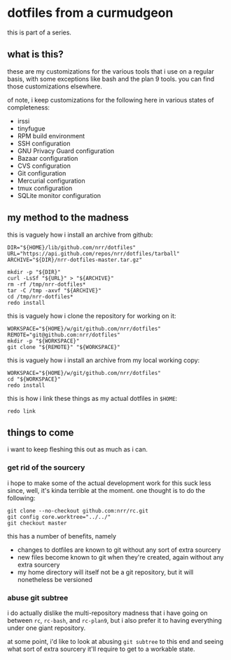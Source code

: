 # dotfiles from a curmudgeon

this is part of a series.

## what is this?

these are my customizations for the various tools that i use on a
regular basis, with some exceptions like bash and the plan 9 tools. you
can find those customizations elsewhere.

of note, i keep customizations for the following here in various
states of completeness:

*  irssi
*  tinyfugue
*  RPM build environment
*  SSH configuration
*  GNU Privacy Guard configuration
*  Bazaar configuration
*  CVS configuration
*  Git configuration
*  Mercurial configuration
*  tmux configuration
*  SQLite monitor configuration

## my method to the madness

this is vaguely how i install an archive from github:

	DIR="${HOME}/lib/github.com/nrr/dotfiles"
	URL="https://api.github.com/repos/nrr/dotfiles/tarball"
	ARCHIVE="${DIR}/nrr-dotfiles-master.tar.gz"
	
	mkdir -p "${DIR}"
	curl -LsSf "${URL}" > "${ARCHIVE}"
	rm -rf /tmp/nrr-dotfiles*
	tar -C /tmp -axvf "${ARCHIVE}"
	cd /tmp/nrr-dotfiles*
	redo install
	
this is vaguely how i clone the repository for working on it:

	WORKSPACE="${HOME}/w/git/github.com/nrr/dotfiles"
	REMOTE="git@github.com:nrr/dotfiles"
	mkdir -p "${WORKSPACE}"
	git clone "${REMOTE}" "${WORKSPACE}"

this is vaguely how i install an archive from my local working copy:

	WORKSPACE="${HOME}/w/git/github.com/nrr/dotfiles"
	cd "${WORKSPACE}"
	redo install

this is how i link these things as my actual dotfiles in `$HOME`:

	redo link

## things to come

i want to keep fleshing this out as much as i can.

### get rid of the sourcery

i hope to make some of the actual development work for this suck less
since, well, it's kinda terrible at the moment. one thought is to do the
following:

    git clone --no-checkout github.com:nrr/rc.git
    git config core.worktree="../../"
    git checkout master

this has a number of benefits, namely

* changes to dotfiles are known to git without any sort of extra
  sourcery
* new files become known to git when they're created, again without any
  extra sourcery
* my home directory will itself not be a git repository, but it will
  nonetheless be versioned

### abuse git subtree

i do actually dislike the multi-repository madness that i have going on
between `rc`, `rc-bash`, and `rc-plan9`, but i also prefer it to having
everything under one giant repository.

at some point, i'd like to look at abusing `git subtree` to this end and
seeing what sort of extra sourcery it'll require to get to a workable
state.

